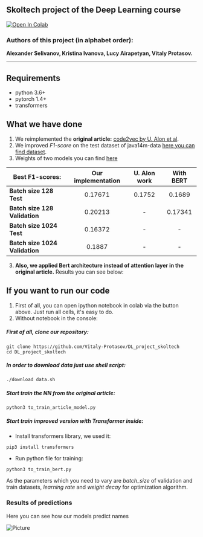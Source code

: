## Skoltech project of the Deep Learning course

[![Open In Colab](https://colab.research.google.com/assets/colab-badge.svg)](https://colab.research.google.com/github/Vitaly-Protasov/DL_project_skoltech/)

### Authors of this project (in alphabet order): 
**Alexander Selivanov, Kristina Ivanova, Lucy Airapetyan, Vitaly Protasov.**

---

## Requirements

* python 3.6+
* pytorch 1.4+
* transformers


## What we have done
1) We reimplemented the **original article:** [code2vec by U. Alon et al](https://arxiv.org/pdf/1803.09473.pdf).
2) We improved _F1-score_ on the test dataset of java14m-data [here you can find dataset](https://github.com/tech-srl/code2vec#additional-datasets).
3) Weights of two models you can find [here](https://drive.google.com/drive/folders/1Q5ixv8dQ_qYqHg6w4Ep_XNeCJYZE6Cl2?usp=sharing)

|    Best F1-scores:   |Our implementation| U. Alon work| With BERT| 
| ---------------|:-----------:| :-----------:| :-----------:| 
| **Batch size 128 Test**|    0.17671   |  0.1752|  0.1689|  
| **Batch size 128 Validation**| 0.20213| -|  0.17341| 
| **Batch size 1024 Test**| 0.16372     |  -| -|
| **Batch size 1024 Validation**| 0.1887| -|  -| 
3) __Also, we applied Bert architecture instead of attention layer in the original article.__ Results you can see below:

## If you want to run our code
1) First of all, you can open ipython notebook in colab via the button above. Just run all cells, it's easy to do. 
2) Without notebook in the console:

##### First of all, clone our repository:
```
git clone https://github.com/Vitaly-Protasov/DL_project_skoltech
cd DL_project_skoltech
```
##### In order to download data just use shell script:
```
./download data.sh
```
##### Start train the NN from the original article:
```
python3 to_train_article_model.py
```
##### Start train improved version with Transformer inside:
* Install transformers library, we used it: 
```
pip3 install transformers
```

* Run python file for training:

```
python3 to_train_bert.py
```

As the parameters which you need to vary are _batch_size_ of validation and train datasets, 
_learning rate_ and _weight decay_ for optimization algorithm.

### Results of predictions
Here you can see how our models predict names

![Picture](http://images.vfl.ru/ii/1591542530/5f271638/30743649.png)
